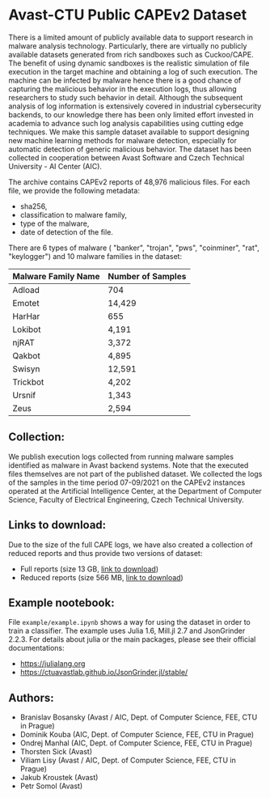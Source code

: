 # Avast-CTU Public CAPEv2 Dataset

There is a limited amount of publicly available data to support research in malware analysis technology. Particularly, there are virtually no publicly available datasets generated from rich sandboxes such as Cuckoo/CAPE. The benefit of using dynamic sandboxes is the realistic simulation of file execution in the target machine and obtaining a log of such execution. The machine can be infected by malware hence there is a good chance of capturing the malicious behavior in the execution logs,  thus allowing researchers to study such behavior in detail. Although the subsequent analysis of log information is extensively covered in industrial cybersecurity backends, to our knowledge there has been only limited effort invested in academia to advance such log analysis capabilities using cutting edge techniques. We make this sample dataset available to support designing new machine learning methods for malware detection, especially for automatic detection of generic malicious behavior. The dataset has been collected in cooperation between Avast Software and Czech Technical University - AI Center (AIC).

The archive contains CAPEv2 reports of 48,976 malicious files. For each file, we provide the following metadata:
* sha256,
* classification to malware family,
* type of the malware,
* date of detection of the file.
  
There are 6 types of malware ( "banker", "trojan", "pws", "coinminer", "rat", "keylogger") and 10 malware families in the dataset:

| Malware Family Name | Number of Samples |
| ------------------- | ----------------- |
| Adload              | 704               |
| Emotet              | 14,429            |
| HarHar              | 655               |
| Lokibot             | 4,191             |
| njRAT               | 3,372             |
| Qakbot              | 4,895             |
| Swisyn              | 12,591            |
| Trickbot            | 4,202             |
| Ursnif              | 1,343             |
| Zeus                | 2,594             |

## Collection:
We publish execution logs collected from running malware samples identified as malware in Avast backend systems. Note that the executed files themselves are not part of the published dataset.
We collected the logs of the samples in the time period 07-09/2021 on the CAPEv2 instances operated at the Artificial Intelligence Center, at the Department of Computer Science, Faculty of Electrical Engineering, Czech Technical University.

## Links to download:
Due to the size of the full CAPE logs, we have also created a collection of reduced reports and thus provide two versions of dataset:
* Full reports (size 13 GB, [link to download](https://drive.google.com/file/d/1-bkQ4GpyS5DgXufluS1GyY57CxOao4Uf/view))
* Reduced reports (size 566 MB, [link to download](https://drive.google.com/file/d/1Lx5e4vMN7BWZroVkxczEfcLX_pC0nLwT/view))

## Example nootebook:
File `example/example.ipynb` shows a way for using the dataset in order to train a classifier. The example uses Julia 1.6, Mill.jl 2.7 and JsonGrinder 2.2.3. For details about julia or the main packages, please see their official documentations:
* https://julialang.org
* https://ctuavastlab.github.io/JsonGrinder.jl/stable/

## Authors:
* Branislav Bosansky (Avast / AIC, Dept. of Computer Science, FEE, CTU in Prague)
* Dominik Kouba (AIC, Dept. of Computer Science, FEE, CTU in Prague)
* Ondrej Manhal (AIC, Dept. of Computer Science, FEE, CTU in Prague)
* Thorsten Sick (Avast)
* Viliam Lisy (Avast / AIC, Dept. of Computer Science, FEE, CTU in Prague)
* Jakub Kroustek (Avast)
* Petr Somol (Avast)
